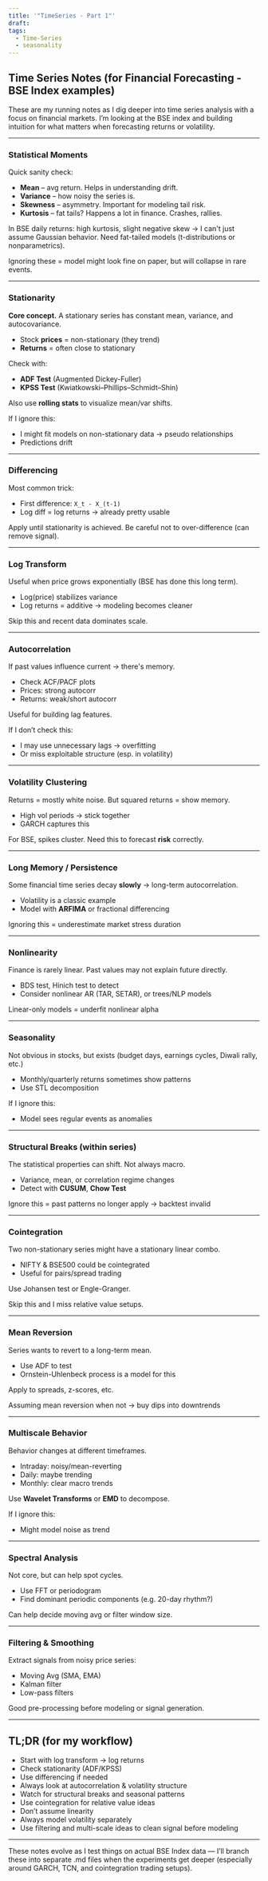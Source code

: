 ```yaml
---
title: '"TimeSeries - Part 1"'
draft: 
tags:
  - Time-Series
  - seasonality
---
```

## Time Series Notes (for Financial Forecasting - BSE Index examples)

These are my running notes as I dig deeper into time series analysis with a focus on financial markets. I’m looking at the BSE index and building intuition for what matters when forecasting returns or volatility.

---

###  Statistical Moments  
Quick sanity check:
- **Mean** – avg return. Helps in understanding drift.
- **Variance** – how noisy the series is.
- **Skewness** – asymmetry. Important for modeling tail risk.
- **Kurtosis** – fat tails? Happens a lot in finance. Crashes, rallies.

In BSE daily returns: high kurtosis, slight negative skew → I can't just assume Gaussian behavior. Need fat-tailed models (t-distributions or nonparametrics).

Ignoring these = model might look fine on paper, but will collapse in rare events.

---

###  Stationarity  
**Core concept.** A stationary series has constant mean, variance, and autocovariance.
- Stock **prices** = non-stationary (they trend)
- **Returns** = often close to stationary

Check with:
- **ADF Test** (Augmented Dickey-Fuller)
- **KPSS Test** (Kwiatkowski–Phillips–Schmidt–Shin)

Also use **rolling stats** to visualize mean/var shifts.

If I ignore this:
- I might fit models on non-stationary data → pseudo relationships
- Predictions drift

---

###  Differencing  
Most common trick:
- First difference: `X_t - X_(t-1)`
- Log diff = log returns → already pretty usable

Apply until stationarity is achieved. Be careful not to over-difference (can remove signal).

---

###  Log Transform  
Useful when price grows exponentially (BSE has done this long term).
- Log(price) stabilizes variance
- Log returns = additive → modeling becomes cleaner

Skip this and recent data dominates scale.

---

###  Autocorrelation  
If past values influence current → there's memory.
- Check ACF/PACF plots
- Prices: strong autocorr
- Returns: weak/short autocorr

Useful for building lag features.

If I don’t check this:
- I may use unnecessary lags → overfitting
- Or miss exploitable structure (esp. in volatility)

---

### Volatility Clustering  
Returns = mostly white noise. But squared returns = show memory.
- High vol periods → stick together
- GARCH captures this

For BSE, spikes cluster. Need this to forecast **risk** correctly.

---

###  Long Memory / Persistence  
Some financial time series decay **slowly** → long-term autocorrelation.
- Volatility is a classic example
- Model with **ARFIMA** or fractional differencing

Ignoring this = underestimate market stress duration

---

### Nonlinearity  
Finance is rarely linear. Past values may not explain future directly.
- BDS test, Hinich test to detect
- Consider nonlinear AR (TAR, SETAR), or trees/NLP models

Linear-only models = underfit nonlinear alpha

---

###  Seasonality  
Not obvious in stocks, but exists (budget days, earnings cycles, Diwali rally, etc.)
- Monthly/quarterly returns sometimes show patterns
- Use STL decomposition

If I ignore this:
- Model sees regular events as anomalies

---

###  Structural Breaks (within series)
The statistical properties can shift. Not always macro.
- Variance, mean, or correlation regime changes
- Detect with **CUSUM**, **Chow Test**

Ignore this = past patterns no longer apply → backtest invalid

---

###  Cointegration  
Two non-stationary series might have a stationary linear combo.
- NIFTY & BSE500 could be cointegrated
- Useful for pairs/spread trading

Use Johansen test or Engle-Granger.

Skip this and I miss relative value setups.

---

###  Mean Reversion  
Series wants to revert to a long-term mean.
- Use ADF to test
- Ornstein-Uhlenbeck process is a model for this

Apply to spreads, z-scores, etc.

Assuming mean reversion when not → buy dips into downtrends

---

###  Multiscale Behavior  
Behavior changes at different timeframes.
- Intraday: noisy/mean-reverting
- Daily: maybe trending
- Monthly: clear macro trends

Use **Wavelet Transforms** or **EMD** to decompose.

If I ignore this:
- Might model noise as trend

---

###  Spectral Analysis  
Not core, but can help spot cycles.
- Use FFT or periodogram
- Find dominant periodic components (e.g. 20-day rhythm?)

Can help decide moving avg or filter window size.

---

###  Filtering & Smoothing  
Extract signals from noisy price series:
- Moving Avg (SMA, EMA)
- Kalman filter
- Low-pass filters

Good pre-processing before modeling or signal generation.

---

## TL;DR (for my workflow)

- Start with log transform → log returns
- Check stationarity (ADF/KPSS)
- Use differencing if needed
- Always look at autocorrelation & volatility structure
- Watch for structural breaks and seasonal patterns
- Use cointegration for relative value ideas
- Don’t assume linearity
- Always model volatility separately
- Use filtering and multi-scale ideas to clean signal before modeling

---

These notes evolve as I test things on actual BSE Index data — I’ll branch these into separate .md files when the experiments get deeper (especially around GARCH, TCN, and cointegration trading setups).

